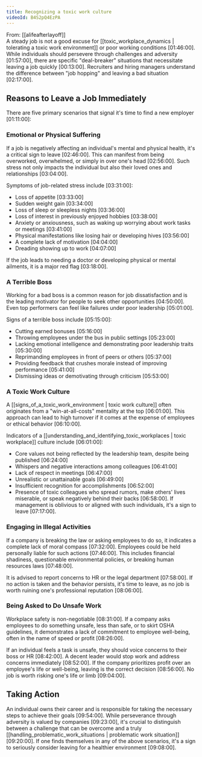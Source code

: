 ```yaml
---
title: Recognizing a toxic work culture
videoId: B4S2pQ4EzPA
---
```


From: [[alifeafterlayoff]] <br/> 
A steady job is not a good excuse for [[toxic_workplace_dynamics | tolerating a toxic work environment]] or poor working conditions <a class="yt-timestamp" data-t="01:46:00">[01:46:00]</a>. While individuals should persevere through challenges and adversity <a class="yt-timestamp" data-t="01:57:00">[01:57:00]</a>, there are specific "deal-breaker" situations that necessitate leaving a job quickly <a class="yt-timestamp" data-t="00:13:00">[00:13:00]</a>. Recruiters and hiring managers understand the difference between "job hopping" and leaving a bad situation <a class="yt-timestamp" data-t="02:17:00">[02:17:00]</a>.

## Reasons to Leave a Job Immediately

There are five primary scenarios that signal it's time to find a new employer <a class="yt-timestamp" data-t="01:11:00">[01:11:00]</a>:

### Emotional or Physical Suffering
If a job is negatively affecting an individual's mental and physical health, it's a critical sign to leave <a class="yt-timestamp" data-t="02:46:00">[02:46:00]</a>. This can manifest from being overworked, overwhelmed, or simply in over one's head <a class="yt-timestamp" data-t="02:56:00">[02:56:00]</a>. Such stress not only impacts the individual but also their loved ones and relationships <a class="yt-timestamp" data-t="03:04:00">[03:04:00]</a>.

Symptoms of job-related stress include <a class="yt-timestamp" data-t="03:31:00">[03:31:00]</a>:
*   Loss of appetite <a class="yt-timestamp" data-t="03:33:00">[03:33:00]</a>
*   Sudden weight gain <a class="yt-timestamp" data-t="03:34:00">[03:34:00]</a>
*   Loss of sleep or sleepless nights <a class="yt-timestamp" data-t="03:36:00">[03:36:00]</a>
*   Loss of interest in previously enjoyed hobbies <a class="yt-timestamp" data-t="03:38:00">[03:38:00]</a>
*   Anxiety or anxiousness, such as waking up worrying about work tasks or meetings <a class="yt-timestamp" data-t="03:41:00">[03:41:00]</a>
*   Physical manifestations like losing hair or developing hives <a class="yt-timestamp" data-t="03:56:00">[03:56:00]</a>
*   A complete lack of motivation <a class="yt-timestamp" data-t="04:04:00">[04:04:00]</a>
*   Dreading showing up to work <a class="yt-timestamp" data-t="04:07:00">[04:07:00]</a>

If the job leads to needing a doctor or developing physical or mental ailments, it is a major red flag <a class="yt-timestamp" data-t="03:18:00">[03:18:00]</a>.

### A Terrible Boss
Working for a bad boss is a common reason for job dissatisfaction and is the leading motivator for people to seek other opportunities <a class="yt-timestamp" data-t="04:50:00">[04:50:00]</a>. Even top performers can feel like failures under poor leadership <a class="yt-timestamp" data-t="05:01:00">[05:01:00]</a>.

Signs of a terrible boss include <a class="yt-timestamp" data-t="05:15:00">[05:15:00]</a>:
*   Cutting earned bonuses <a class="yt-timestamp" data-t="05:16:00">[05:16:00]</a>
*   Throwing employees under the bus in public settings <a class="yt-timestamp" data-t="05:23:00">[05:23:00]</a>
*   Lacking emotional intelligence and demonstrating poor leadership traits <a class="yt-timestamp" data-t="05:30:00">[05:30:00]</a>
*   Reprimanding employees in front of peers or others <a class="yt-timestamp" data-t="05:37:00">[05:37:00]</a>
*   Providing feedback that crushes morale instead of improving performance <a class="yt-timestamp" data-t="05:41:00">[05:41:00]</a>
*   Dismissing ideas or demotivating through criticism <a class="yt-timestamp" data-t="05:53:00">[05:53:00]</a>

### A Toxic Work Culture
A [[signs_of_a_toxic_work_environment | toxic work culture]] often originates from a "win-at-all-costs" mentality at the top <a class="yt-timestamp" data-t="06:01:00">[06:01:00]</a>. This approach can lead to high turnover if it comes at the expense of employees or ethical behavior <a class="yt-timestamp" data-t="06:10:00">[06:10:00]</a>.

Indicators of a [[understanding_and_identifying_toxic_workplaces | toxic workplace]] culture include <a class="yt-timestamp" data-t="06:01:00">[06:01:00]</a>:
*   Core values not being reflected by the leadership team, despite being published <a class="yt-timestamp" data-t="06:24:00">[06:24:00]</a>
*   Whispers and negative interactions among colleagues <a class="yt-timestamp" data-t="06:41:00">[06:41:00]</a>
*   Lack of respect in meetings <a class="yt-timestamp" data-t="06:47:00">[06:47:00]</a>
*   Unrealistic or unattainable goals <a class="yt-timestamp" data-t="06:49:00">[06:49:00]</a>
*   Insufficient recognition for accomplishments <a class="yt-timestamp" data-t="06:52:00">[06:52:00]</a>
*   Presence of toxic colleagues who spread rumors, make others' lives miserable, or speak negatively behind their backs <a class="yt-timestamp" data-t="06:58:00">[06:58:00]</a>. If management is oblivious to or aligned with such individuals, it's a sign to leave <a class="yt-timestamp" data-t="07:17:00">[07:17:00]</a>.

### Engaging in Illegal Activities
If a company is breaking the law or asking employees to do so, it indicates a complete lack of moral compass <a class="yt-timestamp" data-t="07:32:00">[07:32:00]</a>. Employees could be held personally liable for such actions <a class="yt-timestamp" data-t="07:46:00">[07:46:00]</a>. This includes financial shadiness, questionable environmental policies, or breaking human resources laws <a class="yt-timestamp" data-t="07:48:00">[07:48:00]</a>.

It is advised to report concerns to HR or the legal department <a class="yt-timestamp" data-t="07:58:00">[07:58:00]</a>. If no action is taken and the behavior persists, it's time to leave, as no job is worth ruining one's professional reputation <a class="yt-timestamp" data-t="08:06:00">[08:06:00]</a>.

### Being Asked to Do Unsafe Work
Workplace safety is non-negotiable <a class="yt-timestamp" data-t="08:31:00">[08:31:00]</a>. If a company asks employees to do something unsafe, less than safe, or to skirt OSHA guidelines, it demonstrates a lack of commitment to employee well-being, often in the name of speed or profit <a class="yt-timestamp" data-t="08:26:00">[08:26:00]</a>.

If an individual feels a task is unsafe, they should voice concerns to their boss or HR <a class="yt-timestamp" data-t="08:42:00">[08:42:00]</a>. A decent leader would stop work and address concerns immediately <a class="yt-timestamp" data-t="08:52:00">[08:52:00]</a>. If the company prioritizes profit over an employee's life or well-being, leaving is the correct decision <a class="yt-timestamp" data-t="08:56:00">[08:56:00]</a>. No job is worth risking one's life or limb <a class="yt-timestamp" data-t="09:04:00">[09:04:00]</a>.

## Taking Action
An individual owns their career and is responsible for taking the necessary steps to achieve their goals <a class="yt-timestamp" data-t="09:54:00">[09:54:00]</a>. While perseverance through adversity is valued by companies <a class="yt-timestamp" data-t="09:23:00">[09:23:00]</a>, it's crucial to distinguish between a challenge that can be overcome and a truly [[handling_problematic_work_situations | problematic work situation]] <a class="yt-timestamp" data-t="09:20:00">[09:20:00]</a>. If one finds themselves in any of the above scenarios, it's a sign to seriously consider leaving for a healthier environment <a class="yt-timestamp" data-t="09:08:00">[09:08:00]</a>.